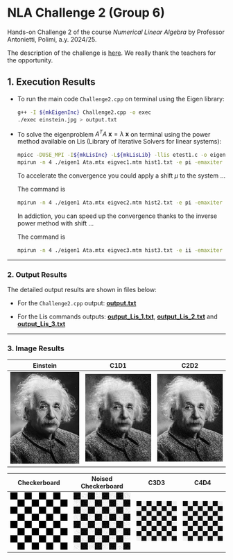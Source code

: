 # NLA Challenge 2 (Group 6)

Hands-on Challenge 2 of the course _Numerical Linear Algebra_ by Professor Antonietti, Polimi, a.y. 2024/25.

The description of the challenge is [here](Challenge2_description.pdf). We really thank the teachers for the opportunity.

## 1. Execution Results

- To run the main code `Challenge2.cpp` on terminal using the Eigen library:

  ```bash
  g++ -I ${mkEigenInc} Challenge2.cpp -o exec
  ./exec einstein.jpg > output.txt
  ```

- To solve the eigenproblem $A^TA\; \mathbf{x}=\lambda\; \mathbf{x}$ on terminal using the power method available on Lis (Library of Iterative Solvers for linear systems):

  ```bash
  mpicc -DUSE_MPI -I${mkLisInc} -L${mkLisLib} -llis etest1.c -o eigen1
  mpirun -n 4 ./eigen1 Ata.mtx eigvec1.mtm hist1.txt -e pi -emaxiter 100 -etol 1.e-8 > output_Lis_1.txt
  ```

  To accelerate the convergence you could apply a shift $\mu$ to the system ...  

  The command is

  ```bash
  mpirun -n 4 ./eigen1 Ata.mtx eigvec2.mtm hist2.txt -e pi -emaxiter 100 -etol 1.e-8 -shift 695 > output_Lis_2.txt
  ```

  In addiction, you can speed up the convergence thanks to the inverse power method with shift ...  

  The command is

  ```bash
  mpirun -n 4 ./eigen1 Ata.mtx eigvec3.mtm hist3.txt -e ii -emaxiter 100 -etol 1.e-8 -shift 16083 > output_Lis_3.txt
  ```

---

### 2. Output Results

The detailed output results are shown in files below:

- For the `Challenge2.cpp` output: **[output.txt](output.txt)**

- For the Lis commands outputs: **[output_Lis_1.txt](output_Lis_1.txt)**, **[output_Lis_2.txt](output_Lis_2.txt)**  and **[output_Lis_3.txt](output_Lis_3.txt)**

---

### 3. Image Results

| Einstein                  | C1D1                     | C2D2                     |
| ------------------------- | ------------------------ | ------------------------ |
| ![Einstein](einstein.jpg) | ![C1D1](output_C1D1.png) | ![C2D2](output_C2D2.png) |

| Checkerboard                             | Noised Checkerboard                                    | C3D3                     | C4D4                     |
| ---------------------------------------- | ------------------------------------------------------ | ------------------------ | ------------------------ |
| ![Checkerboard](output_checkerboard.png) | ![Noised Checkerboard](output_checkerboard_noised.png) | ![C3D3](output_C3D3.png) | ![C4D4](output_C4D4.png) |
